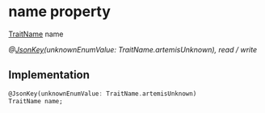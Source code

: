 


# name property






[TraitName](../../graphql_devices_device_query.graphql/TraitName-class.md) name
  
_@[JsonKey](https://pub.dev/documentation/json_annotation/3.1.1/json_annotation/JsonKey-class.html)(unknownEnumValue: TraitName.artemisUnknown), read / write_






## Implementation

```dart
@JsonKey(unknownEnumValue: TraitName.artemisUnknown)
TraitName name;


```








